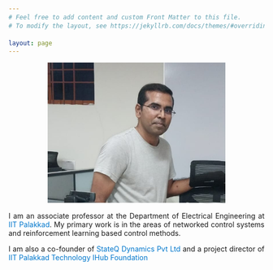 ```yaml
---
# Feel free to add content and custom Front Matter to this file.
# To modify the layout, see https://jekyllrb.com/docs/themes/#overriding-theme-defaults

layout: page
---
```


<p align="center">
<img src="me1.jpg" alt="drawing" width="350px"/>
</p>

<!--
<p style="text-align: justify;">
I am an assistant professor at the Department of Electrical Engineering at [IIT Palakkad](https://iitpkd.ac.in/) since June 2019. My primary work is in the areas of networked control systems and reinforcement learning based control methods.
</p> -->

<p style="text-align: justify;">
I am an associate professor at the Department of Electrical Engineering at <a href="https://iitpkd.ac.in/" target="_blank" style="color: #0077cc; cursor: pointer; text-decoration: none;">IIT Palakkad</a>. My primary work is in the areas of networked control systems and reinforcement learning based control methods.
</p>

<p style="text-align: justify;">
I am also a co-founder of <a href="https://stateq.in/" target="_blank" style="color: #0077cc; cursor: pointer; text-decoration: none;">StateQ Dynamics Pvt Ltd</a>  and a project director of <a href="https://iptif.tech/" target="_blank" style="color: #0077cc; cursor: pointer; text-decoration: none;">IIT Palakkad Technology IHub Foundation</a>
</p>